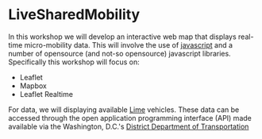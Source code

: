# LiveSharedMobility

In this workshop we will develop an interactive web map that displays real-time micro-mobility data.  This will involve the use of [javascript](https://www.w3schools.com/js/) and a number of opensource (and not-so opensource) javascript libraries.  Specifically this workshop will focus on:

  * Leaflet
  * Mapbox
  * Leaflet Realtime

For data, we will displaying available [Lime](https://www.li.me/electric-scooter) vehicles.  These data can be accessed through the open application programming interface (API) made available via the Washington, D.C.'s [District Department of Transportation](https://ddot.dc.gov/page/dockless-api) 